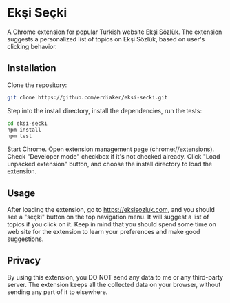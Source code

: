 ﻿Ekşi Seçki
==========

A Chrome extension for popular Turkish website [Ekşi
Sözlük](https://eksisozluk.com). The extension suggests a personalized list of
topics on Ekşi Sözlük, based on user's clicking behavior.


## Installation

Clone the repository:
```sh
git clone https://github.com/erdiaker/eksi-secki.git
```

Step into the install directory, install the dependencies, run the tests:
```sh
cd eksi-secki
npm install
npm test
```

Start Chrome. Open extension management page (chrome://extensions). Check
"Developer mode" checkbox if it's not checked already. Click "Load unpacked
extension" button, and choose the install directory to load the extension.   


## Usage

After loading the extension, go to https://eksisozluk.com, and you should see a
"seçki" button on the top navigation menu. It will suggest a list of topics if
you click on it. Keep in mind that you should spend some time on web site for
the extension to learn your preferences and make good suggestions. 


## Privacy

By using this extension, you DO NOT send any data to me or any third-party
server. The extension keeps all the collected data on your browser, without
sending any part of it to elsewhere.

